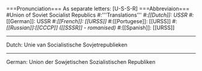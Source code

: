 ===Pronunciation===
As separate letters: [U-S-S-R]
===Abbreviaion===
#Union of Soviet Socialist Republics
#:'''Translations'''
#:*[[Dutch]]: USSR
#:*[[German]]: USSR
#:*[[French]]: [[URSS]]
#:*[[Portugese]]: [[URSS]]
#:*[[Russian]]:[[CCCP]] ([[SSSR]] - romanised)
#:*[[Spanish]]: [[URSS]]

----
Dutch:
Unie van Socialistische Sovjetrepublieken

----
German:
Union der Sowjetischen Sozialistischen Republiken